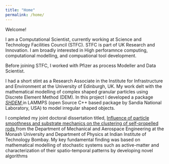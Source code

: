 ```yaml
---
title: "Home"
permalink: /home/
---
```

<p>Welcome!</p>


<p> I am a Computational Scientist, currently working at Science and Technology Facilities Council (STFC). STFC is part of UK Research and Innovation. I am broadly interested in High perforamnce computing, computational modelling, and compuational tool development. </p> 
<p> Before joining STFC, I worked with  Pfizer as process Modeller and Data Scientist. </p>
<p> I had a short stint as a Research Associate in the Institute for Infrastructure and Environment at the University of Edinburgh, UK.  My work delt with the mathematical modelling of complex shaped granular particles using Discrete Element Method (DEM). In this project I developed a package <a href="https://github.com/imaranresearch/LAMMPS-SPHERHARM/tree/develop/src/SHDEM">  <em> SHDEM</em> </a> in LAMMPS (open Source C++ based package by Sandia National Laboratory, USA) to model irregular shaped objects. </p>

<p> I completed my joint doctoral dissertation  titled, <a href="https://bridges.monash.edu/articles/thesis/Influence_of_particle_smoothness_and_substrate_mechanics_on_the_clustering_of_self-propelled_rods/19217040"> Influence of particle smoothness and substrate mechanics on the clustering of self-propelled rods </a>  from the  Department of  Mechanical and Aerospace Engineering at the  Monash University and Department of Physics at Indian Institute of Technology Bombay.  My key fundamental finding was based on mathematical  modelling of  stochastic systems such as active-matter and  characterization of their spatio-temporal patterns by developing novel algorithms</p> 
